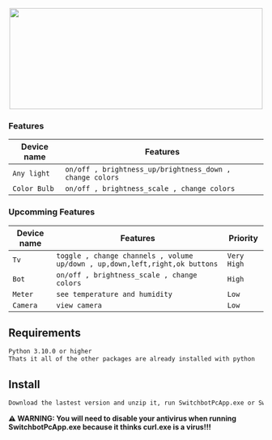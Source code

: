 <p align="center">
  <img width="500" height="200" src="https://github.com/Toxic-Omega/SwitchbotPcApp/blob/master/title.png">
</p>

### Features
| Device name             | Features                                                                |
|-------------------------|-------------------------------------------------------------------------|
|`Any light`              | `on/off , brightness_up/brightness_down , change colors`                |
|`Color Bulb`             | `on/off , brightness_scale , change colors`                             |
### Upcomming Features
| Device name             | Features                                                                      | Priority  |
|-------------------------|-------------------------------------------------------------------------------|-----------|
|`Tv`                     | `toggle , change channels , volume up/down , up,down,left,right,ok buttons`   | `Very High` |
|`Bot`                    | `on/off , brightness_scale , change colors`                                   | `High`      |
|`Meter`                  | `see temperature and humidity`                                                | `Low`       |
|`Camera`                 | `view camera`                                                                 | `Low`       |
## Requirements
```sh
Python 3.10.0 or higher
Thats it all of the other packages are already installed with python
```
## Install
```sh
Download the lastest version and unzip it, run SwitchbotPcApp.exe or SwitchbotPcApp.py
```
**⚠ WARNING: You will need to disable your antivirus when running SwitchbotPcApp.exe because it thinks curl.exe is a virus!!!**  
